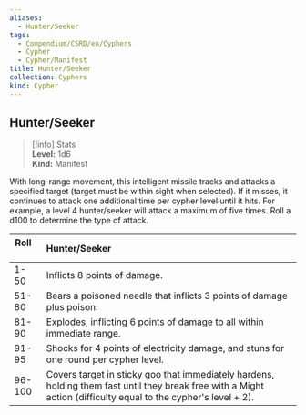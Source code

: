 ```yaml
---
aliases:
  - Hunter/Seeker
tags:
  - Compendium/CSRD/en/Cyphers
  - Cypher
  - Cypher/Manifest
title: Hunter/Seeker
collection: Cyphers
kind: Cypher
---
```

## Hunter/Seeker  
>[!info] Stats  
> **Level:** 1d6  
> **Kind:** Manifest
  
With long-range movement, this intelligent missile tracks and attacks a specified target (target must be within sight when selected). If it misses, it continues to attack one additional time per cypher level until it hits. For example, a level 4 hunter/seeker will attack a maximum of five times. Roll a d100 to determine the type of attack.  

|  Roll &nbsp; &nbsp; &nbsp; | Hunter/Seeker  |  
| ------------- | :----------- |  
| 1-50 | Inflicts 8 points of damage. |  
| 51-80 | Bears a poisoned needle that inflicts 3 points of damage plus poison. |  
| 81-90 | Explodes, inflicting 6 points of damage to all within immediate range. |  
| 91-95 | Shocks for 4 points of electricity damage, and stuns for one round per cypher level. |  
| 96-100 | Covers target in sticky goo that immediately hardens, holding them fast until they break free with a Might action (difficulty equal to the cypher's level + 2). |